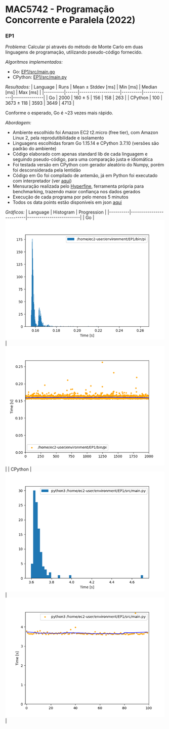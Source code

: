 # MAC5742 - Programação Concorrente e Paralela (2022)

### EP1

*Problema:* Calcular pi através do método de Monte Carlo em duas linguagens de programação, utilizando pseudo-código fornecido.

*Algoritmos implementados:*
- Go: [EP1/src/main.go](EP1/src/main.go)
- CPython: [EP1/src/main.py](EP1/src/main.py)


*Resultados:*
| Language | Runs | Mean ± Stddev [ms] | Min [ms] | Median [ms] | Max [ms]      |
|----------|------|--------------------|----------|-------------|---------------|
| Go       | 2000 | 160 ± 5            | 156      | 158         | 263           |
| CPython  | 100  | 3673 ± 118         | 3593     | 3649        | 4713          |

Conforme o esperado, Go é ~23 vezes mais rápido.

*Abordagem:*
- Ambiente escolhido foi Amazon EC2 t2.micro (free tier), com Amazon Linux 2, pela reprodutibilidade e isolamento
- Linguagens escolhidas foram Go 1.15.14 e CPython 3.7.10 (versões são padrão do ambiente)
- Código elaborado com apenas standard lib de cada linguagem e seguindo pseudo-código, para uma comparação justa e idiomática
- Foi testada versão em CPython com gerador aleatório do Numpy, porém foi desconsiderada pela lentidão
- Código em Go foi compilado de antemão, já em Python foi executado com interpretador (ver [aqui](EP1/run.sh))
- Mensuração realizada pelo [Hyperfine](https://github.com/sharkdp/hyperfine), ferramenta própria para benchmarking, trazendo maior confiança nos dados gerados
- Execução de cada programa por pelo menos 5 minutos
- Todos os data points estão disponíveis em json [aqui](EP1/out)

*Gráficos:*
| Language | Histogram                | Progression              |
|----------|--------------------------|--------------------------|
| Go       | ![](EP1/out/go_hist.png) | ![](EP1/out/go_prog.png) |
| CPython  | ![](EP1/out/py_hist.png) | ![](EP1/out/py_prog.png) |
